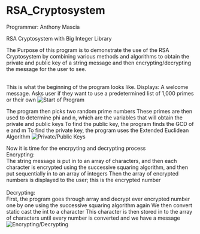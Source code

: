 RSA_Cryptosystem
================

Programmer: Anthony Mascia

RSA Cryptosystem with Big Integer Library

The Purpose of this program is to demonstrate the use of the RSA
Cryptosystem by combining various methods and algorithms to obtain
the private and public key of a string message and then encrypting/decrypting
the message for the user to see.
<br /><br />


This is what the beginning of the program looks like.
Displays:
A welcome message.
Asks user if they want to use a predetermined list of 1,000 primes or their own
![Start of Program](http://i.imgur.com/PING7lI.png)


The program then picks two random prime numbers
These primes are then used to determine phi and n, which are the variables that will obtain the private and public keys
To find the public key, the program finds the GCD of e and m
To find the private key, the program uses the Extended Euclidean Algorithm
![Private/Public Keys](http://i.imgur.com/YzMH4zw.png)


Now it is time for the encrpyting and decrypting process<br />
Encrypting:<br />
The string message is put in to an array of characters, and then each character is encrypted using
the successive squaring algorithm, and then put sequentially in to an array of integers
Then the array of encrypted numbers is displayed to the user; this is the encrypted number
<br /><br />
Decrypting:<br />
First, the program goes through array and decrypt ever encrypted number one by one
using the successive squaring algorithm again
We then convert static cast the int to a character
This character is then stored in to the array of characters until every number is converted and we have a message
![Encrypting/Decrypting](http://i.imgur.com/rsCxOvn.png)
